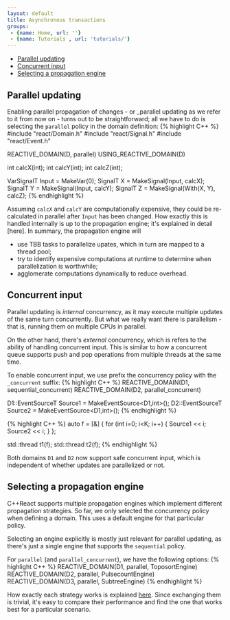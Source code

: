 ```yaml
---
layout: default
title: Asynchronous transactions
groups: 
 - {name: Home, url: ''}
 - {name: Tutorials , url: 'tutorials/'}
---
```


- [Parallel updating](#parallel-updating)
- [Concurrent input](#concurrent-input)
- [Selecting a propagation engine](#selecting-a-propagation-engine)

## Parallel updating

Enabling parallel propagation of changes - or _parallel updating as we refer to it from now on - turns out to be straightforward;
all we have to do is selecting the `parallel` policy in the domain definition:
{% highlight C++ %}
#include "react/Domain.h"
#include "react/Signal.h"
#include "react/Event.h"

REACTIVE_DOMAIN(D, parallel)
USING_REACTIVE_DOMAIN(D)

int calcX(int);
int calcY(int);
int calcZ(int); 

VarSignalT<int> Input = MakeVar<D>(0);
SignalT<int>    X     = MakeSignal(Input, calcX);
SignalT<int>    Y     = MakeSignal(Input, calcY);
SignalT<int>    Z     = MakeSignal(With(X, Y), calcZ);
{% endhighlight %}

Assuming `calcX` and `calcY` are computationally expensive, they could be re-calculated in parallel after `Input` has been changed.
How exactly this is handled internally is up to the propagation engine; it's explained in detail [here].
In summary, the propagation engine will

- use TBB tasks to parallelize upates, which in turn are mapped to a thread pool;
- try to identify expensive computations at runtime to determine when parallelization is worthwhile;
- agglomerate computations dynamically to reduce overhead.


## Concurrent input

Parallel updating is _internal_ concurrency, as it may execute multiple updates of the same turn concurrently.
But what we really want there is parallelism - that is, running them on multiple CPUs in parallel.

On the other hand, there's _external_ concurrency, which is refers to the ability of handling concurrent input.
This is similar to how a concurrent queue supports push and pop operations from multiple threads at the same time.

To enable concurrent input, we use prefix the concurrency policy with the `_concurrent` suffix:
{% highlight C++ %}
REACTIVE_DOMAIN(D1, sequential_concurrent)
REACTIVE_DOMAIN(D2, parallel_concurrent)

D1::EventSourceT<int> Source1 = MakeEventSource<D1,int>();
D2::EventSourceT<int> Source2 = MakeEventSource<D1,int>();
{% endhighlight %}

{% highlight C++ %}
auto f = [&] {
    for (int i=0; i<K; i++)
    {
        Source1 << i;
        Source2 << i;
    }
};

std::thread t1(f);
std::thread t2(f);
{% endhighlight %}

Both domains `D1` and `D2` now support safe concurrent input, which is independent of whether updates are parallelized or not.


## Selecting a propagation engine

C++React supports multiple propagation engines which implement different propagation strategies.
So far, we only selected the concurrency policy when defining a domain.
This uses a default engine for that particular policy.

Selecting an engine explicitly is mostly just relevant for parallel updating, as there's just a single engine that supports the `sequential` policy.

For `parallel` (and `parallel_concurrent`), we have the following options:
{% highlight C++ %}
REACTIVE_DOMAIN(D1, parallel, ToposortEngine)
REACTIVE_DOMAIN(D2, parallel, PulsecountEngine)
REACTIVE_DOMAIN(D3, parallel, SubtreeEngine)
{% endhighlight %}

How exactly each strategy works is explained [here]().
Since exchanging them is trivial, it's easy to compare their performance and find the one that works best for a particular scenario.